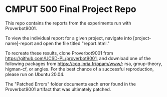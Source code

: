 # CMPUT 500 Final Project Repo

This repo contains the reports from the experiments run with Proverbot9001. 

To view the individual report for a given project, navigate into [project-name]-report and open the file titled "report.html." 

To recreate these results, clone Proverbot9001 from https://github.com/UCSD-PL/proverbot9001, and download one of the following packages from https://coq.inria.fr/opam/www/: rsa, group-theory, higman-cf, or angles. For the best chance of a successful reproduction, please run on Ubuntu 20.04. 

The "Patched Errors" folder documents each error found in the Proverbot9001 artifact that was ultimately patched.
